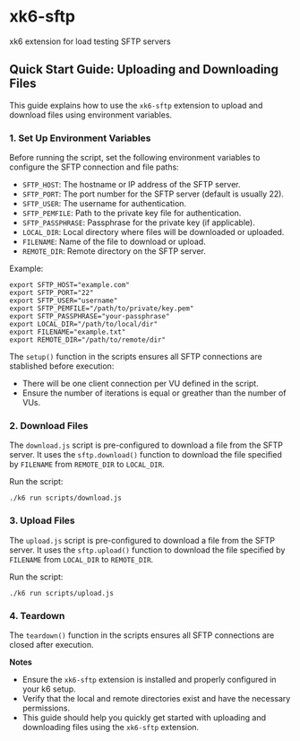 # xk6-sftp
xk6 extension for load testing SFTP servers

## Quick Start Guide: Uploading and Downloading Files

This guide explains how to use the `xk6-sftp` extension to upload and download files using environment variables.

### 1. Set Up Environment Variables
Before running the script, set the following environment variables to configure the SFTP connection and file paths:

- `SFTP_HOST`: The hostname or IP address of the SFTP server.
- `SFTP_PORT`: The port number for the SFTP server (default is usually 22).
- `SFTP_USER`: The username for authentication.
- `SFTP_PEMFILE`: Path to the private key file for authentication.
- `SFTP_PASSPHRASE`: Passphrase for the private key (if applicable).
- `LOCAL_DIR`: Local directory where files will be downloaded or uploaded.
- `FILENAME`: Name of the file to download or upload.
- `REMOTE_DIR`: Remote directory on the SFTP server.

Example:
```shell
export SFTP_HOST="example.com"
export SFTP_PORT="22"
export SFTP_USER="username"
export SFTP_PEMFILE="/path/to/private/key.pem"
export SFTP_PASSPHRASE="your-passphrase"
export LOCAL_DIR="/path/to/local/dir"
export FILENAME="example.txt"
export REMOTE_DIR="/path/to/remote/dir"
```
The `setup()` function in the scripts ensures all SFTP connections are stablished before execution:

- There will be one client connection per VU defined in the script.
- Ensure the number of iterations is equal or greather than the number of VUs.

### 2. Download Files
The `download.js` script is pre-configured to download a file from the SFTP server. It uses the `sftp.download()` function to download the file specified by `FILENAME` from `REMOTE_DIR` to `LOCAL_DIR`.

Run the script:
```shell
./k6 run scripts/download.js
```

### 3. Upload Files
The `upload.js` script is pre-configured to download a file from the SFTP server. It uses the `sftp.upload()` function to download the file specified by `FILENAME` from `LOCAL_DIR` to `REMOTE_DIR`.

Run the script:
```shell
./k6 run scripts/upload.js
```

### 4. Teardown
The `teardown()` function in the scripts ensures all SFTP connections are closed after execution.

**Notes**

- Ensure the `xk6-sftp` extension is installed and properly configured in your k6 setup.
- Verify that the local and remote directories exist and have the necessary permissions.
- This guide should help you quickly get started with uploading and downloading files using the `xk6-sftp` extension.